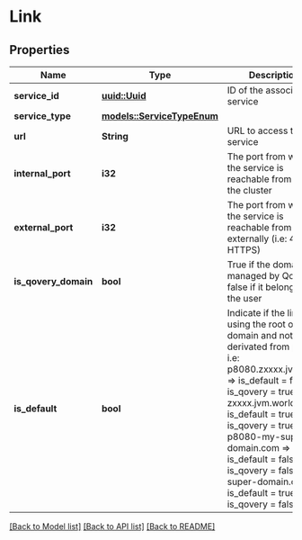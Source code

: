# Link

## Properties

Name | Type | Description | Notes
------------ | ------------- | ------------- | -------------
**service_id** | [**uuid::Uuid**](uuid::Uuid.md) | ID of the associated service | 
**service_type** | [**models::ServiceTypeEnum**](ServiceTypeEnum.md) |  | 
**url** | **String** | URL to access the service | 
**internal_port** | **i32** | The port from which the service is reachable from within the cluster | 
**external_port** | **i32** | The port from which the service is reachable from externally (i.e: 443 for HTTPS) | 
**is_qovery_domain** | **bool** | True if the domain is managed by Qovery, false if it belongs to the user | 
**is_default** | **bool** | Indicate if the link is using the root of the domain and not one derivated from port i.e: p8080.zxxxx.jvm.worl      => is_default = false, is_qovery = true zxxxx.jvm.world           => is_default = true, is_qovery = true p8080-my-super-domain.com => is_default = false, is_qovery = false my-super-domain.com       => is_default = true, is_qovery = false  | 

[[Back to Model list]](../README.md#documentation-for-models) [[Back to API list]](../README.md#documentation-for-api-endpoints) [[Back to README]](../README.md)


